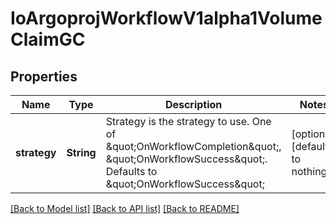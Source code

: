 # IoArgoprojWorkflowV1alpha1VolumeClaimGC


## Properties
Name | Type | Description | Notes
------------ | ------------- | ------------- | -------------
**strategy** | **String** | Strategy is the strategy to use. One of \&quot;OnWorkflowCompletion\&quot;, \&quot;OnWorkflowSuccess\&quot;. Defaults to \&quot;OnWorkflowSuccess\&quot; | [optional] [default to nothing]


[[Back to Model list]](../README.md#models) [[Back to API list]](../README.md#api-endpoints) [[Back to README]](../README.md)


